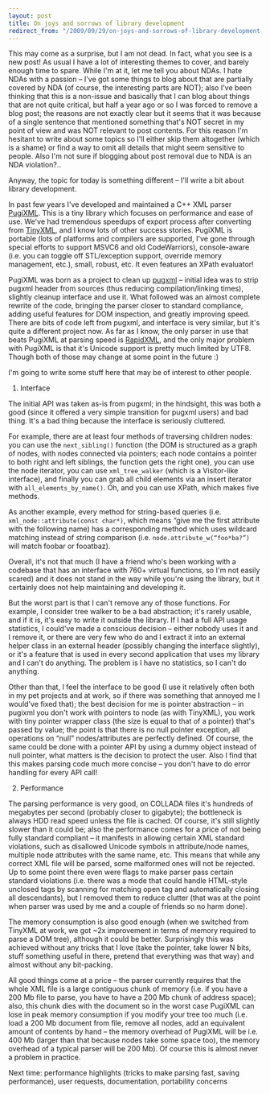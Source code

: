 ```yaml
---
layout: post
title: On joys and sorrows of library development
redirect_from: "/2009/09/29/on-joys-and-sorrows-of-library-development-–-part-1/"
---
```


This may come as a surprise, but I am not dead. In fact, what you see is a new post! As usual I have a lot of interesting themes to cover, and barely enough time to spare. While I'm at it, let me tell you about NDAs. I hate NDAs with a passion – I've got some things to blog about that are partially covered by NDA (of course, the interesting parts are NOT); also I've been thinking that this is a non-issue and basically that I can blog about things that are not quite critical, but half a year ago or so I was forced to remove a blog post; the reasons are not exactly clear but it seems that it was because of a single sentence that mentioned something that's NOT secret in my point of view and was NOT relevant to post contents. For this reason I'm hesitant to write about some topics so I'll either skip them altogether (which is a shame) or find a way to omit all details that might seem sensitive to people. Also I'm not sure if blogging about post removal due to NDA is an NDA violation?..

Anyway, the topic for today is something different – I'll write a bit about library development. 

In past few years I've developed and maintained a C++ XML parser [PugiXML](http://code.google.com/p/pugixml). This is a tiny library which focuses on performance and ease of use. We've had tremendous speedups of export process after converting from [TinyXML](http://www.grinninglizard.com/tinyxml/), and I know lots of other success stories. PugiXML is portable (lots of platforms and compilers are supported, I've gone through special efforts to support MSVC6 and old CodeWarriors), console-aware (i.e. you can toggle off STL/exception support, override memory management, etc.), small, robust, etc. It even features an XPath evaluator!

PugiXML was born as a project to clean up [pugxml](http://www.codeproject.com/KB/cpp/pugxml.aspx) – initial idea was to strip pugxml header from sources (thus reducing compilation/linking times), slightly cleanup interface and use it. What followed was an almost complete rewrite of the code, bringing the parser closer to standard compliance, adding useful features for DOM inspection, and greatly improving speed. There are bits of code left from pugxml, and interface is very similar, but it's quite a different project now. As far as I know, the only parser in use that beats PugiXML at parsing speed is [RapidXML](http://rapidxml.sourceforge.net/), and the only major problem with PugiXML is that it's Unicode support is pretty much limited by UTF8. Though both of those may change at some point in the future :)

I'm going to write some stuff here that may be of interest to other people.

1. Interface

The initial API was taken as-is from pugxml; in the hindsight, this was both a good (since it offered a very simple transition for pugxml users) and bad thing. It's a bad thing because the interface is seriously cluttered.

For example, there are at least four methods of traversing children nodes: you can use the `next_sibling()` function (the DOM is structured as a graph of nodes, with nodes connected via pointers; each node contains a pointer to both right and left siblings, the function gets the right one), you can use the node iterator, you can use `xml_tree_walker` (which is a Visitor-like interface), and finally you can grab all child elements via an insert iterator with `all_elements_by_name()`. Oh, and you can use XPath, which makes five methods.

As another example, every method for string-based queries (i.e. `xml_node::attribute(const char*)`, which means “give me the first attribute with the following name) has a corresponding method which uses wildcard matching instead of string comparison (i.e. `node.attribute_w(“foo*ba?”)` will match foobar or fooatbaz).

Overall, it's not that much (I have a friend who's been working with a codebase that has an interface with 760+ virtual functions, so I'm not easily scared) and it does not stand in the way while you're using the library, but it certainly does not help maintaining and developing it.

But the worst part is that I can't remove any of those functions. For example, I consider tree walker to be a bad abstraction; it's rarely usable, and if it is, it's easy to write it outside the library. If I had a full API usage statistics, I could've made a conscious decision – either nobody uses it and I remove it, or there are very few who do and I extract it into an external helper class in an external header (possibly changing the interface slightly), or it's a feature that is used in every second application that uses my library and I can't do anything. The problem is I have no statistics, so I can't do anything.

Other than that, I feel the interface to be good (I use it relatively often both in my pet projects and at work, so if there was something that annoyed me I would've fixed that); the best decision for me is pointer abstraction – in pugixml you don't work with pointers to node (as with TinyXML), you work with tiny pointer wrapper class (the size is equal to that of a pointer) that's passed by value; the point is that there is no null pointer exception, all operations on “null” nodes/attributes are perfectly defined. Of course, the same could be done with a pointer API by using a dummy object instead of null pointer, what matters is the decision to protect the user. Also I find that this makes parsing code much more concise – you don't have to do error handling for every API call!

2. Performance

The parsing performance is very good, on COLLADA files it's hundreds of megabytes per second (probably closer to gigabyte); the bottleneck is always HDD read speed unless the file is cached. Of course, it's still slightly slower than it could be; also the performance comes for a price of not being fully standard compliant – it manifests in allowing certain XML standard violations, such as disallowed Unicode symbols in attribute/node names, multiple node attributes with the same name, etc. This means that while any correct XML file will be parsed, some malformed ones will not be rejected. Up to some point there even were flags to make parser pass certain standard violations (i.e. there was a mode that could handle HTML-style unclosed tags by scanning for matching open tag and automatically closing all descendants), but I removed them to reduce clutter (that was at the point when parser was used by me and a couple of friends so no harm done).

The memory consumption is also good enough (when we switched from TinyXML at work, we got ~2x improvement in terms of memory required to parse a DOM tree), although it could be better. Surprisingly this was achieved without any tricks that I love (take the pointer, take lower N bits, stuff something useful in there, pretend that everything was that way) and almost without any bit-packing.

All good things come at a price – the parser currently requires that the whole XML file is a large contiguous chunk of memory (i.e. if you have a 200 Mb file to parse, you have to have a 200 Mb chunk of address space); also, this chunk dies with the document so in the worst case PugiXML can lose in peak memory consumption if you modify your tree too much (i.e. load a 200 Mb document from file, remove all nodes, add an equivalent amount of contents by hand – the memory overhead of PugiXML will be i.e. 400 Mb (larger than that because nodes take some space too), the memory overhead of a typical parser will be 200 Mb). Of course this is almost never a problem in practice.

Next time: performance highlights (tricks to make parsing fast, saving performance), user requests, documentation, portability concerns
